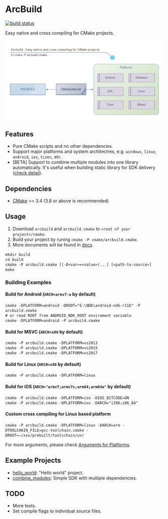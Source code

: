 # ArcBuild

[![build status](https://api.travis-ci.org/maxint/arcbuild.svg?branch=master)](https://travis-ci.org/maxint/arcbuild)

Easy native and cross compiling for CMake projects.

![](docs/overview.jpg)


## Features

- Pure CMake scripts and no other dependencies.
- Support major platforms and system architectres, e.g. `windows`, `linux`, `android`, `ios`, `tizen`, etc.
- [BETA] Support to combine multiple modules into one library automatically.
  It's useful when building static library for SDK delivery ([check detail](docs/Advanced.md)).


## Dependencies

- [CMake](http://cmake.org/) >= 3.4 (3.8 or above is recommended)


## Usage

1. Download `arcbuild` and `arcbuild.cmake` to `<root of your project>/cmake`.
2. Build your project by runing `cmake -P cmake/arcbuild.cmake`.
3. More documents will be found in [docs](docs/README.md).

```
mkdir build
cd build
cmake -P arcbuild.cmake [(-D<var>=<value>)...] [<path-to-source>]
make
```


### Building Examples

#### Build for Android (`ARCH=armv7-a` by default)

```shell
cmake -DPLATFORM=android -DROOT="E:\NDK\android-ndk-r11b" -P arcbuild.cmake
# or read ROOT from ANDROID_NDK_ROOT enviroment variable
cmake -DPLATFORM=android -P arcbuild.cmake
```

#### Build for MSVC (`ARCH=x86` by default)

```shell
cmake -P arcbuild.cmake -DPLATFORM=vs2013
cmake -P arcbuild.cmake -DPLATFORM=vs2015
cmake -P arcbuild.cmake -DPLATFORM=vs2017
```

#### Build for Linux (`ARCH=x86` by default)

```shell
cmake -P arcbuild.cmake -DPLATFORM=linux
```

#### Build for iOS (`ARCH="armv7;armv7s;arm64;arm64e"` by default)

```shell
cmake -P arcbuild.cmake -DPLATFORM=ios -DIOS_BITCODE=ON
cmake -P arcbuild.cmake -DPLATFORM=ios -DARCH="i386;x86_64"
```

#### Custom cross compiling for Linux based platform

```shell
cmake -P arcbuild.cmake -DPLATFORM=linux -DARCH=arm -DTOOLCHAIN_FILE=gcc-toolchain.cmake -DROOT=~/xxx/prebuilt/toolschain/usr
```

For more arguments, please check [Arguments for Platforms](docs/PlatformArguments.md).


## Example Projects

- [hello_world](examples/hello_world): "Hello world" project.
- [combine_modules](examples/combine_modules): Simple SDK with multiple dependencies.


## TODO

- More tests.
- Set compile flags to individual source files.
